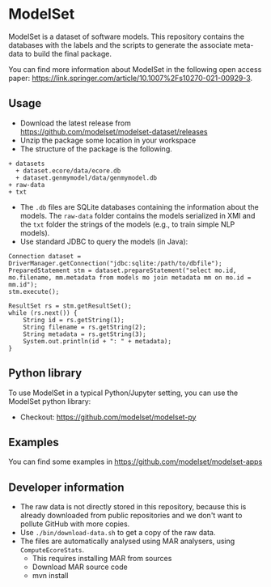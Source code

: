 
# ModelSet

ModelSet is a dataset of software models. This repository contains the databases with the labels and the scripts to generate the associate meta-data to build the final package.

You can find more information about ModelSet in the following open access paper: https://link.springer.com/article/10.1007%2Fs10270-021-00929-3.

## Usage

* Download the latest release from https://github.com/modelset/modelset-dataset/releases
* Unzip the package some location in your workspace
* The structure of the package is the following.

```
+ datasets
  + dataset.ecore/data/ecore.db
  + dataset.genmymodel/data/genmymodel.db
+ raw-data
+ txt
```

* The `.db` files are SQLite databases containing the information about the models. The `raw-data` folder contains the models serialized in XMI and the `txt` folder the strings of the models (e.g., to train simple NLP models).
* Use standard JDBC to query the models (in Java):

```
Connection dataset = DriverManager.getConnection("jdbc:sqlite:/path/to/dbfile");
PreparedStatement stm = dataset.prepareStatement("select mo.id, mo.filename, mm.metadata from models mo join metadata mm on mo.id = mm.id");
stm.execute();

ResultSet rs = stm.getResultSet();
while (rs.next()) {
	String id = rs.getString(1);
	String filename = rs.getString(2);
	String metadata = rs.getString(3);
	System.out.println(id + ": " + metadata);
}			

```

## Python library

To use ModelSet in a typical Python/Jupyter setting, you can use the ModelSet python library:

* Checkout: https://github.com/modelset/modelset-py

## Examples

You can find some examples in https://github.com/modelset/modelset-apps

## Developer information

* The raw data is not directly stored in this repository, because this is already downloaded from public repositories and we don't want to pollute GitHub with more copies.
* Use `./bin/download-data.sh` to get a copy of the raw data.
* The files are automatically analysed using MAR analysers, using `ComputeEcoreStats`.
  * This requires installing MAR from sources
  * Download MAR source code
  * mvn install